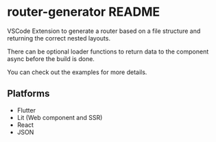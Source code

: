# router-generator README

VSCode Extension to generate a router based on a file structure and returning the correct nested layouts.

There can be optional loader functions to return data to the component async before the build is done.

You can check out the examples for more details.

## Platforms

- Flutter
- Lit (Web component and SSR)
- React
- JSON